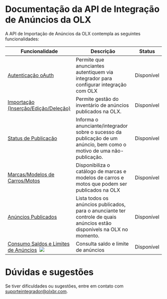 # Documentação da API de Integração de Anúncios da OLX

A API de Importação de Anúncios da OLX contempla as seguintes funcionalidades:

| Funcionalidade                       | Descrição                                                                                                             | Status             |
|--------------------------------------|-----------------------------------------------------------------------------------------------------------------------|--------------------|
| [Autenticação oAuth](oauth.md)                   | Permite que anunciantes autentiquem via integrador para configurar integração com OLX                                 | Disponível            |
| [Importação (Inserção/Edição/Deleção)](import.md) | Permite gestão do inventário de anúncios publicados na OLX.                                                           | Disponível |
| [Status de Publicação](publishing_status.md)  | Informa o anunciante/integrador sobre o sucesso da publicação de um anúncio, bem como o motivo de uma não-publicação. | Disponível |
| [Marcas/Modelos de Carros/Motos](autos/car_models.md)             | Disponibiliza o catálogo de marcas e modelos de carros e motos que podem ser publicados na OLX                                | Disponível            |
| [Anúncios Publicados](published_ads.md)       | Lista todos os anúncios publicados, para o anunciante ter controle de quais anúncios estão disponívels na OLX no momento.                         | Disponível      |
| [Consumo Saldos e Limites de Anúncios](balance_ads.md)&nbsp;&nbsp;![](https://img.shields.io/static/v1?label=&message=New&color=green)     | Consulta saldo e limite de anúncios | Disponível      |



# Dúvidas e sugestões

Se tiver dificuldades ou sugestões, entre em contato com suporteintegrador@olxbr.com.
